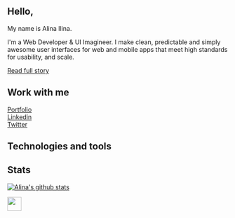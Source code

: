 ## Hello,

My name is Alina Ilina.

I'm a Web Developer & UI Imagineer. I make clean, predictable and simply awesome user interfaces for web and mobile apps that meet high standards for usability, and scale.

[Read full story][about]

## Work with me

[Portfolio][website] <br/>
[Linkedin][linkedin] <br/>
[Twitter][twitter] <br/>

## Technologies and tools

[about]: https://alinailina.info/about
[website]: https://alinailina.info
[linkedin]: https://www.linkedin.com/in/alinailina/
[twitter]: https://twitter.com/alinaimagineer

## Stats

[![Alina's github stats](https://github-readme-stats.vercel.app/api?username=alinailina)](https://github.com/anuraghazra/github-readme-stats)

<img height="32" width="32" src="https://cdn.jsdelivr.net/npm/simple-icons@v3/icons/Javascript.svg" />
